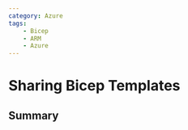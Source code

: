 ```yaml
---
category: Azure
tags:
    - Bicep
    - ARM
    - Azure
---
```


# Sharing Bicep Templates

## Summary
